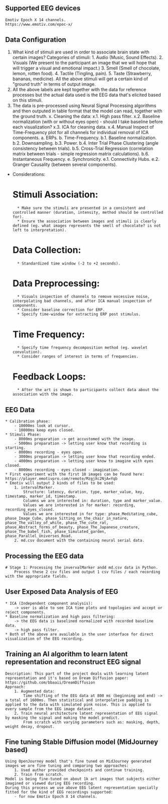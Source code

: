 ## Supported EEG devices
    Emotiv Epoch X 14 channels.
    https://www.emotiv.com/epoc-x/

## Data Configuration
1. What kind of stimuli are used in order to associate brain state with certain images?
    Categories of stimuli:
        1. Audio (Music, Sound Effects).
        2. Visuals (We present to the participant an image that we will hope that will trigger a visual and emotional impact.)
        3. Smell (Smell of chocolate, lemon, rotten food).
        4. Tactile (Tingling, pain).
        5. Taste (Strawberry, bananas, medicine).
    All the above stimuli will get a certain kind of "ground truth" in terms of output image.
2. All the above labels are kept together with the data for reference processes but the actual data used is the EEG data that's elicited based on this stimuli.
3. The data is pre-processed using Neural Signal Processing algorithms and then outputed in table format that the model can read, together with the ground truth.
    x. Cleaning the data:
        x.1. High pass filter.
        x.2. Baseline normalization (with or without eyes open) - should I take baseline before each visualization?
        x.3. ICA for cleaning data.
        x.4. Manual Inspect of Time-Frequency plot for all channels for individual removal of ICA components.
    a. ERPs.
    b. Time-Frequency.
        b.1. Baseline normalization.
        b.2. Downsampling.
        b.3. Power.
        b.4. Inter Trial Phase Clustering (angle consistency between trials).
        b.5. Cross-Trial Regression (correlation matrix between trials - simple regression matrix calculations).
        b.6. Instantaneous Frequency.
    e. Synchronicity.
        e.1. Connectivity Hubs.
        e.2. Granger Causality (between several components).

* Considerations:
    # Stimuli Association:
        * Make sure the stimuli are presented in a consistent and controlled manner (duration, intensity, method should be controlled for).
        * Ensure the association between images and stimuli is clearly defined (eg. what images represents the smell of chocolate? is not left to interpretation).
    # Data Collection:
        * Standardized time window (-2 to +2 seconds).
    # Data Preprocessing:
        * Visuals inspection of channels to remove excessive noise, interpolating bad channels, and after ICA manual inspection of components.
        * Consider baseline correction for ERP.
        * Specify time-window for extracting ERP post stimulus.
    # Time Frequency:
        * Specify time frequency decomposition method (eg. wavelet convolution).
        * Consider ranges of interest in terms of frequencies.
    # Feedback Loops:
        * After the art is shown to participants collect data about the association with the image.

## EEG Data
    * Calibration phase:
        - 10000ms look at cursor.
        - 10000ms keep eyes closed.
    * Stimuli Phase:
        - 8000ms preparation -> get accustomed with the image.
        - 5000ms preparation -> letting user know that recording is starting.
        - 8000ms recording - eyes open.
        - 3000ms preparation -> letting user know that recording ended.
        - 4000ms preparation -> letting user know to imagine with eyes closed.
        - 8000ms recording - eyes closed - imagination.
    * First experiment with the first 10 images can be found here: https://player.emotivpro.com/remote/MzgjXc2NjA=Yqb
    * Emotiv will output 2 kinds of files to be used:
        1. intervalMarker.
            Structure: latency, duration, type, marker_value, key, timestamp, marker_id, timestamp.
            Columns we are interested in: duration, type and marker_value.
            Values we are interested in for marker: recording, recording_eyes_closed.
            Values we are interested in for type: phase_Meditating_cube, phase_Image_Cube, phase_Sitting_on_the_chair_in_nature, phase_The_valley_of_white, phase_The_cute_rat, phase_Abstract_forms_of_beauty, phase_The_Japanese_creature, phase_The_babel_fish, phase_Simulated_garden, phase_Parallel_Universes_Road.
        2. md.csv document with the containing neural serial data.
## Processing the EEG data
    # Stage 1: Processing the invervalMarker andd md.csv data in Python.
        Process these 2 csv files and output 1 csv files / each recording with the appropriate fields.

## User Exposed Data Analysis of EEG
    * ICA (Independent component analysis):
        -> user is able to see ICA time plots and topologies and accept or reject components.
    * Baseline normalization and high pass filtering:
        -> the EEG data is baselined normalized with recorded baseline data.
        -> high pass filter.
    * Both of the above are available in the user interface for direct visualization of the EEG recording.

## Training an AI algorithm to learn latent representation and reconstruct EEG signal
    Description: This part of the project deals with learning latent representation and it's based on Dream Diffusion paper: https://github.com/bbaaii/DreamDiffusion
    Approach:
        1. Augmented data:
            Time shifting of the EEG data at 800 ms (beginning and end) -> a total of 1600ms. Then statistical and interpolative padding is applied to the data with simulated pink noise. This is applied to every sample from the EEG image dataset.
        2. Train neural architecture latent representation of EEG signal by masking the signal and making the model predict.
            From scratch with varying parameters such as: masking, depth, weight decay, dropout.

## Fine tuning Stable Diffusion model (MidJourney based)
    Using OpenJourney model that's fine tuned on MidJourney generated images we are fine tuning and comparing two approaches:
        1. Used author provided checkpoints and continue training.
        2. Train from scratch.
    Model is being fine-tuned on about 1k art images that subjects either imagined or viewed during EEG recording.
    During this process we use above EEG latent representation specially fitted for the kind of EEG recordings supported:
        - for now Emotiv Epoch X 14 channels.

